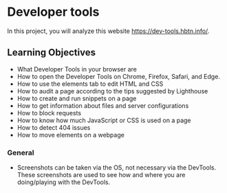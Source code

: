 <h1 class="gap">Developer tools</h1>

<p>In this project, you will analyze this website <a href="/rltoken/Lwnv01iLnS6OuT1vlDCcIg" title="https://dev-tools.hbtn.info/" target="_blank">https://dev-tools.hbtn.info/</a>.</p>

<h2>Learning Objectives</h2>

<ul>
<li>What Developer Tools in your browser are</li>
<li>How to open the Developer Tools on Chrome, Firefox, Safari, and Edge.</li>
<li>How to use the elements tab to edit HTML and CSS</li>
<li>How to audit a page according to the tips suggested by Lighthouse</li>
<li>How to create and run snippets on a page</li>
<li>How to get information about files and server configurations</li>
<li>How to block requests</li>
<li>How to know how much JavaScript or CSS is used on a page</li>
<li>How to detect 404 issues</li>
<li>How to move elements on a webpage</li>
</ul>
<h3>General</h3>

<ul>
    <li>Screenshots can be taken via the OS, not necessary via the DevTools. These screenshots are used to see how and where you are doing/playing with the DevTools. </li>
</ul>
